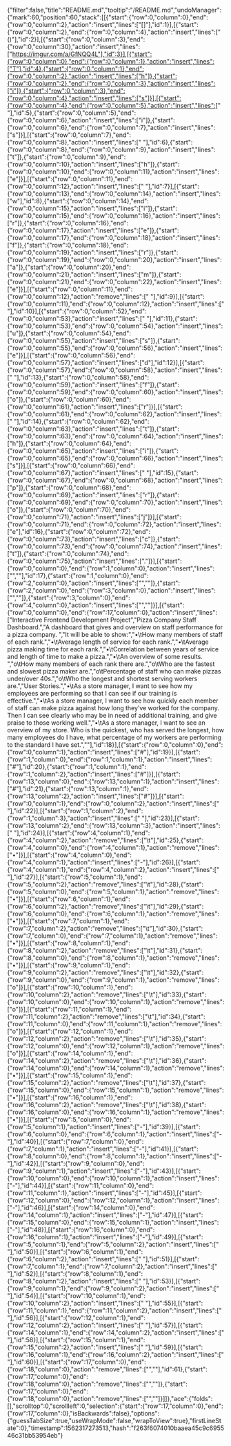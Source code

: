 {"filter":false,"title":"README.md","tooltip":"/README.md","undoManager":{"mark":60,"position":60,"stack":[[{"start":{"row":0,"column":0},"end":{"row":0,"column":2},"action":"insert","lines":["[]"],"id":1}],[{"start":{"row":0,"column":2},"end":{"row":0,"column":4},"action":"insert","lines":["()"],"id":2}],[{"start":{"row":0,"column":3},"end":{"row":0,"column":30},"action":"insert","lines":["https://imgur.com/a/GfNQQ4L"],"id":3}],[{"start":{"row":0,"column":0},"end":{"row":0,"column":1},"action":"insert","lines":["T"],"id":4},{"start":{"row":0,"column":1},"end":{"row":0,"column":2},"action":"insert","lines":["h"]},{"start":{"row":0,"column":2},"end":{"row":0,"column":3},"action":"insert","lines":["i"]},{"start":{"row":0,"column":3},"end":{"row":0,"column":4},"action":"insert","lines":["s"]}],[{"start":{"row":0,"column":4},"end":{"row":0,"column":5},"action":"insert","lines":[" "],"id":5},{"start":{"row":0,"column":5},"end":{"row":0,"column":6},"action":"insert","lines":["i"]},{"start":{"row":0,"column":6},"end":{"row":0,"column":7},"action":"insert","lines":["s"]}],[{"start":{"row":0,"column":7},"end":{"row":0,"column":8},"action":"insert","lines":[" "],"id":6},{"start":{"row":0,"column":8},"end":{"row":0,"column":9},"action":"insert","lines":["t"]},{"start":{"row":0,"column":9},"end":{"row":0,"column":10},"action":"insert","lines":["h"]},{"start":{"row":0,"column":10},"end":{"row":0,"column":11},"action":"insert","lines":["e"]}],[{"start":{"row":0,"column":11},"end":{"row":0,"column":12},"action":"insert","lines":[" "],"id":7}],[{"start":{"row":0,"column":13},"end":{"row":0,"column":14},"action":"insert","lines":["w"],"id":8},{"start":{"row":0,"column":14},"end":{"row":0,"column":15},"action":"insert","lines":["i"]},{"start":{"row":0,"column":15},"end":{"row":0,"column":16},"action":"insert","lines":["r"]},{"start":{"row":0,"column":16},"end":{"row":0,"column":17},"action":"insert","lines":["e"]},{"start":{"row":0,"column":17},"end":{"row":0,"column":18},"action":"insert","lines":["f"]},{"start":{"row":0,"column":18},"end":{"row":0,"column":19},"action":"insert","lines":["r"]},{"start":{"row":0,"column":19},"end":{"row":0,"column":20},"action":"insert","lines":["a"]},{"start":{"row":0,"column":20},"end":{"row":0,"column":21},"action":"insert","lines":["m"]},{"start":{"row":0,"column":21},"end":{"row":0,"column":22},"action":"insert","lines":["e"]}],[{"start":{"row":0,"column":11},"end":{"row":0,"column":12},"action":"remove","lines":[" "],"id":9}],[{"start":{"row":0,"column":11},"end":{"row":0,"column":12},"action":"insert","lines":[" "],"id":10}],[{"start":{"row":0,"column":52},"end":{"row":0,"column":53},"action":"insert","lines":[" "],"id":11},{"start":{"row":0,"column":53},"end":{"row":0,"column":54},"action":"insert","lines":["u"]},{"start":{"row":0,"column":54},"end":{"row":0,"column":55},"action":"insert","lines":["s"]},{"start":{"row":0,"column":55},"end":{"row":0,"column":56},"action":"insert","lines":["e"]}],[{"start":{"row":0,"column":56},"end":{"row":0,"column":57},"action":"insert","lines":["d"],"id":12}],[{"start":{"row":0,"column":57},"end":{"row":0,"column":58},"action":"insert","lines":[" "],"id":13},{"start":{"row":0,"column":58},"end":{"row":0,"column":59},"action":"insert","lines":["f"]},{"start":{"row":0,"column":59},"end":{"row":0,"column":60},"action":"insert","lines":["o"]},{"start":{"row":0,"column":60},"end":{"row":0,"column":61},"action":"insert","lines":["r"]}],[{"start":{"row":0,"column":61},"end":{"row":0,"column":62},"action":"insert","lines":[" "],"id":14},{"start":{"row":0,"column":62},"end":{"row":0,"column":63},"action":"insert","lines":["t"]},{"start":{"row":0,"column":63},"end":{"row":0,"column":64},"action":"insert","lines":["h"]},{"start":{"row":0,"column":64},"end":{"row":0,"column":65},"action":"insert","lines":["i"]},{"start":{"row":0,"column":65},"end":{"row":0,"column":66},"action":"insert","lines":["s"]}],[{"start":{"row":0,"column":66},"end":{"row":0,"column":67},"action":"insert","lines":[" "],"id":15},{"start":{"row":0,"column":67},"end":{"row":0,"column":68},"action":"insert","lines":["p"]},{"start":{"row":0,"column":68},"end":{"row":0,"column":69},"action":"insert","lines":["r"]},{"start":{"row":0,"column":69},"end":{"row":0,"column":70},"action":"insert","lines":["o"]},{"start":{"row":0,"column":70},"end":{"row":0,"column":71},"action":"insert","lines":["j"]}],[{"start":{"row":0,"column":71},"end":{"row":0,"column":72},"action":"insert","lines":["e"],"id":16},{"start":{"row":0,"column":72},"end":{"row":0,"column":73},"action":"insert","lines":["c"]},{"start":{"row":0,"column":73},"end":{"row":0,"column":74},"action":"insert","lines":["t"]},{"start":{"row":0,"column":74},"end":{"row":0,"column":75},"action":"insert","lines":["."]}],[{"start":{"row":0,"column":0},"end":{"row":1,"column":0},"action":"insert","lines":["",""],"id":17},{"start":{"row":1,"column":0},"end":{"row":2,"column":0},"action":"insert","lines":["",""]},{"start":{"row":2,"column":0},"end":{"row":3,"column":0},"action":"insert","lines":["",""]},{"start":{"row":3,"column":0},"end":{"row":4,"column":0},"action":"insert","lines":["",""]}],[{"start":{"row":0,"column":0},"end":{"row":17,"column":0},"action":"insert","lines":["Interactive Frontend Development Project","Pizza Company Staff Dashboard.","A dashboard that gives and overview on staff performance for a pizza company. ","It will be able to show:","•\tHow many members of staff of each rank.","•\tAverage length of service for each rank.","•\tAverage pizza making time for each rank.","•\tCorrelation between years of service and length of time to make a pizza.","•\tAn overview of some results. ","o\tHow many members of each rank there are.","o\tWho are the fastest and slowest pizza maker are.","o\tPercentage of staff who can make pizzas under/over 40s.","o\tWho the longest and shortest serving workers are.","User Stories.","•\tAs a store manager, I want to see how my employees are performing so that I can see if our training is effective.","•\tAs a store manager, I want to see how quickly each member of staff can make pizza against how long they’ve worked for the company. Then I can see clearly who may be in need of additional training, and give praise to those working well.","•\tAs a store manager, I want to see an overview of my store. Who is the quickest, who has served the longest, how many employees do I have, what percentage of my workers are performing to the standard I have set.",""],"id":18}],[{"start":{"row":0,"column":0},"end":{"row":0,"column":1},"action":"insert","lines":["#"],"id":19}],[{"start":{"row":1,"column":0},"end":{"row":1,"column":1},"action":"insert","lines":["#"],"id":20},{"start":{"row":1,"column":1},"end":{"row":1,"column":2},"action":"insert","lines":["#"]}],[{"start":{"row":13,"column":0},"end":{"row":13,"column":1},"action":"insert","lines":["#"],"id":21},{"start":{"row":13,"column":1},"end":{"row":13,"column":2},"action":"insert","lines":["#"]}],[{"start":{"row":0,"column":1},"end":{"row":0,"column":2},"action":"insert","lines":[" "],"id":22}],[{"start":{"row":1,"column":2},"end":{"row":1,"column":3},"action":"insert","lines":[" "],"id":23}],[{"start":{"row":13,"column":2},"end":{"row":13,"column":3},"action":"insert","lines":[" "],"id":24}],[{"start":{"row":4,"column":1},"end":{"row":4,"column":2},"action":"remove","lines":["\t"],"id":25},{"start":{"row":4,"column":0},"end":{"row":4,"column":1},"action":"remove","lines":["•"]}],[{"start":{"row":4,"column":0},"end":{"row":4,"column":1},"action":"insert","lines":["-"],"id":26}],[{"start":{"row":4,"column":1},"end":{"row":4,"column":2},"action":"insert","lines":[" "],"id":27}],[{"start":{"row":5,"column":1},"end":{"row":5,"column":2},"action":"remove","lines":["\t"],"id":28},{"start":{"row":5,"column":0},"end":{"row":5,"column":1},"action":"remove","lines":["•"]}],[{"start":{"row":6,"column":1},"end":{"row":6,"column":2},"action":"remove","lines":["\t"],"id":29},{"start":{"row":6,"column":0},"end":{"row":6,"column":1},"action":"remove","lines":["•"]}],[{"start":{"row":7,"column":1},"end":{"row":7,"column":2},"action":"remove","lines":["\t"],"id":30},{"start":{"row":7,"column":0},"end":{"row":7,"column":1},"action":"remove","lines":["•"]}],[{"start":{"row":8,"column":1},"end":{"row":8,"column":2},"action":"remove","lines":["\t"],"id":31},{"start":{"row":8,"column":0},"end":{"row":8,"column":1},"action":"remove","lines":["•"]}],[{"start":{"row":9,"column":1},"end":{"row":9,"column":2},"action":"remove","lines":["\t"],"id":32},{"start":{"row":9,"column":0},"end":{"row":9,"column":1},"action":"remove","lines":["o"]}],[{"start":{"row":10,"column":1},"end":{"row":10,"column":2},"action":"remove","lines":["\t"],"id":33},{"start":{"row":10,"column":0},"end":{"row":10,"column":1},"action":"remove","lines":["o"]}],[{"start":{"row":11,"column":1},"end":{"row":11,"column":2},"action":"remove","lines":["\t"],"id":34},{"start":{"row":11,"column":0},"end":{"row":11,"column":1},"action":"remove","lines":["o"]}],[{"start":{"row":12,"column":1},"end":{"row":12,"column":2},"action":"remove","lines":["\t"],"id":35},{"start":{"row":12,"column":0},"end":{"row":12,"column":1},"action":"remove","lines":["o"]}],[{"start":{"row":14,"column":1},"end":{"row":14,"column":2},"action":"remove","lines":["\t"],"id":36},{"start":{"row":14,"column":0},"end":{"row":14,"column":1},"action":"remove","lines":["•"]}],[{"start":{"row":15,"column":1},"end":{"row":15,"column":2},"action":"remove","lines":["\t"],"id":37},{"start":{"row":15,"column":0},"end":{"row":15,"column":1},"action":"remove","lines":["•"]}],[{"start":{"row":16,"column":1},"end":{"row":16,"column":2},"action":"remove","lines":["\t"],"id":38},{"start":{"row":16,"column":0},"end":{"row":16,"column":1},"action":"remove","lines":["•"]}],[{"start":{"row":5,"column":0},"end":{"row":5,"column":1},"action":"insert","lines":["-"],"id":39}],[{"start":{"row":6,"column":0},"end":{"row":6,"column":1},"action":"insert","lines":["-"],"id":40}],[{"start":{"row":7,"column":0},"end":{"row":7,"column":1},"action":"insert","lines":["-"],"id":41}],[{"start":{"row":8,"column":0},"end":{"row":8,"column":1},"action":"insert","lines":["-"],"id":42}],[{"start":{"row":9,"column":0},"end":{"row":9,"column":1},"action":"insert","lines":["-"],"id":43}],[{"start":{"row":10,"column":0},"end":{"row":10,"column":1},"action":"insert","lines":["-"],"id":44}],[{"start":{"row":11,"column":0},"end":{"row":11,"column":1},"action":"insert","lines":["-"],"id":45}],[{"start":{"row":12,"column":0},"end":{"row":12,"column":1},"action":"insert","lines":["-"],"id":46}],[{"start":{"row":14,"column":0},"end":{"row":14,"column":1},"action":"insert","lines":["-"],"id":47}],[{"start":{"row":15,"column":0},"end":{"row":15,"column":1},"action":"insert","lines":["-"],"id":48}],[{"start":{"row":16,"column":0},"end":{"row":16,"column":1},"action":"insert","lines":["-"],"id":49}],[{"start":{"row":5,"column":1},"end":{"row":5,"column":2},"action":"insert","lines":[" "],"id":50}],[{"start":{"row":6,"column":1},"end":{"row":6,"column":2},"action":"insert","lines":[" "],"id":51}],[{"start":{"row":7,"column":1},"end":{"row":7,"column":2},"action":"insert","lines":[" "],"id":52}],[{"start":{"row":8,"column":1},"end":{"row":8,"column":2},"action":"insert","lines":[" "],"id":53}],[{"start":{"row":9,"column":1},"end":{"row":9,"column":2},"action":"insert","lines":[" "],"id":54}],[{"start":{"row":10,"column":1},"end":{"row":10,"column":2},"action":"insert","lines":[" "],"id":55}],[{"start":{"row":11,"column":1},"end":{"row":11,"column":2},"action":"insert","lines":[" "],"id":56}],[{"start":{"row":12,"column":1},"end":{"row":12,"column":2},"action":"insert","lines":[" "],"id":57}],[{"start":{"row":14,"column":1},"end":{"row":14,"column":2},"action":"insert","lines":[" "],"id":58}],[{"start":{"row":15,"column":1},"end":{"row":15,"column":2},"action":"insert","lines":[" "],"id":59}],[{"start":{"row":16,"column":1},"end":{"row":16,"column":2},"action":"insert","lines":[" "],"id":60}],[{"start":{"row":17,"column":0},"end":{"row":18,"column":0},"action":"remove","lines":["",""],"id":61},{"start":{"row":17,"column":0},"end":{"row":18,"column":0},"action":"remove","lines":["",""]},{"start":{"row":17,"column":0},"end":{"row":18,"column":0},"action":"remove","lines":["",""]}]]},"ace":{"folds":[],"scrolltop":0,"scrollleft":0,"selection":{"start":{"row":17,"column":0},"end":{"row":17,"column":0},"isBackwards":false},"options":{"guessTabSize":true,"useWrapMode":false,"wrapToView":true},"firstLineState":0},"timestamp":1562317273513,"hash":"f263f6074010baaea45c9c695546c31bb53954eb"}